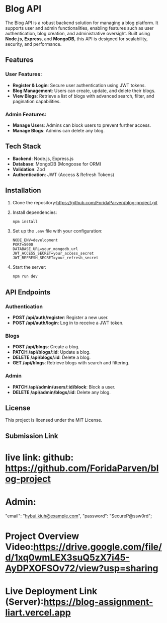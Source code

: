 # Blog API

The Blog API is a robust backend solution for managing a blog platform. It supports user and admin functionalities, enabling features such as user authentication, blog creation, and administrative oversight. Built using **Node.js**, **Express**, and **MongoDB**, this API is designed for scalability, security, and performance.

## Features

### User Features:
- **Register & Login**: Secure user authentication using JWT tokens.
- **Blog Management**: Users can create, update, and delete their blogs.
- **View Blogs**: Retrieve a list of blogs with advanced search, filter, and pagination capabilities.

### Admin Features:
- **Manage Users**: Admins can block users to prevent further access.
- **Manage Blogs**: Admins can delete any blog.

## Tech Stack
- **Backend**: Node.js, Express.js
- **Database**: MongoDB (Mongoose for ORM)
- **Validation**: Zod
- **Authentication**: JWT (Access & Refresh Tokens)

## Installation

1. Clone the repository:https://github.com/ForidaParven/blog-project.git
   
2. Install dependencies:
   ```bash
   npm install
   ```
3. Set up the `.env` file with your configuration:
   ```
   NODE_ENV=development
   PORT=5000
   DATABASE_URL=your_mongodb_url
   JWT_ACCESS_SECRET=your_access_secret
   JWT_REFRESH_SECRET=your_refresh_secret
   ```
4. Start the server:
   ```bash
   npm run dev
   ```

## API Endpoints

### Authentication
- **POST /api/auth/register**: Register a new user.
- **POST /api/auth/login**: Log in to receive a JWT token.

### Blogs
- **POST /api/blogs**: Create a blog.
- **PATCH /api/blogs/:id**: Update a blog.
- **DELETE /api/blogs/:id**: Delete a blog.
- **GET /api/blogs**: Retrieve blogs with search and filtering.

### Admin
- **PATCH /api/admin/users/:id/block**: Block a user.
- **DELETE /api/admin/blogs/:id**: Delete any blog.

## License
This project is licensed under the MIT License.


## Submission Link
# live link: github: https://github.com/ForidaParven/blog-project
# Admin: 
"email": "hybui.kiuh@example.com",
"password": "SecureP@ssw0rd";
# Project Overview Video:https://drive.google.com/file/d/1xq0wmLEX3suQ5zX7i45-AyDPXOFSOv72/view?usp=sharing 
# Live Deployment Link (Server):https://blog-assignment-liart.vercel.app



